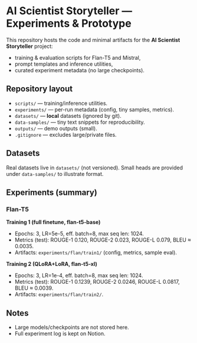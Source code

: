 # AI Scientist Storyteller — Experiments & Prototype

This repository hosts the code and minimal artifacts for the **AI Scientist Storyteller** project:
- training & evaluation scripts for Flan-T5 and Mistral,
- prompt templates and inference utilities,
- curated experiment metadata (no large checkpoints).

## Repository layout
- `scripts/` — training/inference utilities.
- `experiments/` — per-run metadata (config, tiny samples, metrics).
- `datasets/` — **local** datasets (ignored by git).
- `data-samples/` — tiny text snippets for reproducibility.
- `outputs/` — demo outputs (small).
- `.gitignore` — excludes large/private files.

## Datasets
Real datasets live in `datasets/` (not versioned). Small heads are provided under `data-samples/` to illustrate format.

## Experiments (summary)

### Flan-T5
**Training 1 (full finetune, flan-t5-base)**  
- Epochs: 3, LR=5e-5, eff. batch=8, max seq len: 1024.  
- Metrics (test): ROUGE-1 0.120, ROUGE-2 0.023, ROUGE-L 0.079, BLEU ≈ 0.0035.  
- Artifacts: `experiments/flan/train1/` (config, metrics, sample eval).

**Training 2 (QLoRA+LoRA, flan-t5-xl)**  
- Epochs: 3, LR=1e-4, eff. batch=8, max seq len: 1024.  
- Metrics (test): ROUGE-1 0.1239, ROUGE-2 0.0246, ROUGE-L 0.0817, BLEU ≈ 0.0039.  
- Artifacts: `experiments/flan/train2/`.

## Notes
- Large models/checkpoints are not stored here.
- Full experiment log is kept on Notion.
